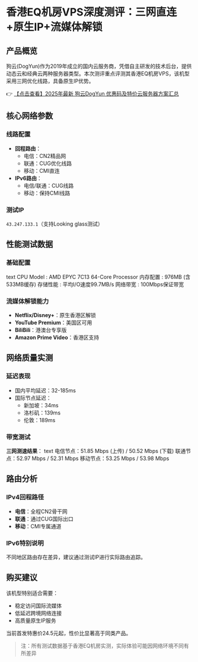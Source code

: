 # 香港EQ机房VPS深度测评：三网直连+原生IP+流媒体解锁

## 产品概览
狗云(DogYun)作为2019年成立的国内云服务商，凭借自主研发的技术后台，提供动态云和经典云两种服务器类型。本次测评重点评测其香港EQ机房VPS，该机型采用三网优化线路，具备原生IP优势。

👉 [【点击查看】2025年最新 狗云DogYun 优惠码及特价云服务器方案汇总](https://bit.ly/DogYun)

## 核心网络参数
### 线路配置
- **回程路由**：
  - 电信：CN2精品网
  - 联通：CUG优化线路
  - 移动：CMI直连
- **IPv6路由**：
  - 电信/联通：CUG线路
  - 移动：保持CMI线路

### 测试IP
`43.247.133.1`（支持Looking glass测试）

## 性能测试数据
### 基础配置
text
CPU Model      : AMD EPYC 7C13 64-Core Processor
内存配置      : 976MB (含533MB缓存)
存储性能      : 平均I/O速度99.7MB/s
网络带宽      : 100Mbps保证带宽

### 流媒体解锁能力
- **Netflix/Disney+**：原生香港区解锁
- **YouTube Premium**：美国区可用
- **BiliBili**：港澳台专享版
- **Amazon Prime Video**：香港区支持

## 网络质量实测
### 延迟表现
- 国内平均延迟：32-185ms
- 国际节点延迟：
  - 新加坡：34ms
  - 洛杉矶：139ms
  - 伦敦：189ms

### 带宽测试
**三网测速结果**：
text
电信节点：51.85 Mbps (上传) / 50.52 Mbps (下载)
联通节点：52.97 Mbps / 52.31 Mbps
移动节点：53.25 Mbps / 53.98 Mbps

## 路由分析
### IPv4回程路径
- **电信**：全程CN2骨干网
- **联通**：通过CUG国际出口
- **移动**：CMI专属通道

### IPv6特别说明
不同地区路由存在差异，建议通过测试IP进行实际路由追踪。

## 购买建议
该机型特别适合需要：
- 稳定访问国际流媒体
- 低延迟跨境网络连接
- 高质量原生IP服务

当前首发特惠价24.5元起，性价比显著高于同类产品。

> 注：所有测试数据基于香港EQ机房实测，实际体验可能因网络环境不同有所差异